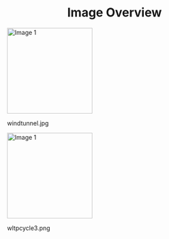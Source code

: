 <h1 style ="text-align: center;"> Image Overview </h1>
<div>
<div>
<img src="https://media.evkx.net/multimedia/guides/understandingrange/wltp/windtunnel_xst.jpg" alt="Image 1" style="width: 200px;">
<p>windtunnel.jpg</p>
</div>
<div>
<img src="https://media.evkx.net/multimedia/guides/understandingrange/wltp/wltpcycle3_xst.png" alt="Image 1" style="width: 200px;">
<p>wltpcycle3.png</p>
</div>
</div>
